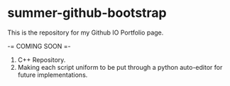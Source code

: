 # summer-github-bootstrap

This is the repository for my Github IO Portfolio page.

 -= COMING SOON =-
  1. C++ Repository.
  2. Making each script uniform to be put through a python auto-editor for future implementations.
